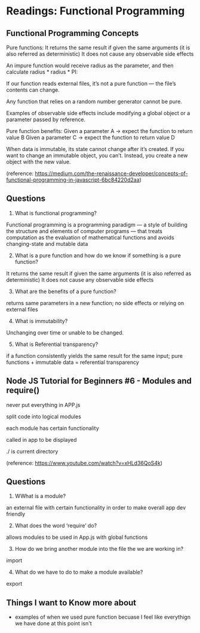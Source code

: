 # Readings: Functional Programming

## Functional Programming Concepts

Pure functions: 
It returns the same result if given the same arguments (it is also referred as deterministic)
It does not cause any observable side effects

An impure function would receive radius as the parameter, and then calculate radius * radius * PI:

If our function reads external files, it’s not a pure function — the file’s contents can change.

Any function that relies on a random number generator cannot be pure.

Examples of observable side effects include modifying a global object or a parameter passed by reference.

Pure function benefits:
Given a parameter A → expect the function to return value B
Given a parameter C → expect the function to return value D

When data is immutable, its state cannot change after it’s created. If you want to change an immutable object, you can’t. Instead, you create a new object with the new value.


(reference: https://medium.com/the-renaissance-developer/concepts-of-functional-programming-in-javascript-6bc84220d2aa)
## Questions 

1. What is functional programming?

Functional programming is a programming paradigm — a style of building the structure and elements of computer programs — that treats computation as the evaluation of mathematical functions and avoids changing-state and mutable data 

2. What is a pure function and how do we know if something is a pure function?

It returns the same result if given the same arguments (it is also referred as deterministic)
It does not cause any observable side effects

3. What are the benefits of a pure function?

returns same parameters in a new function; no side effects or relying on external files  

4. What is immutability?

Unchanging over time or unable to be changed.

5. What is Referential transparency?

if a function consistently yields the same result for the same input; pure functions + immutable data = referential transparency
## Node JS Tutorial for Beginners #6 - Modules and require()

never put everything in APP.js

split code into logical modules 

each module has certain functionality 

called in app to be displayed 

./ is current directory

(reference: https://www.youtube.com/watch?v=xHLd36QoS4k)
## Questions

1. WWhat is a module?

an external file with certain functionality in order to make overall app dev friendly 

2. What does the word ‘require’ do?

allows modules to be used in App.js with global functions 

3. How do we bring another module into the file the we are working in?

import

4. What do we have to do to make a module available?

export

## Things I want to Know more about
- examples of when we used pure function becuase I feel like everythign we have done at this point isn't 